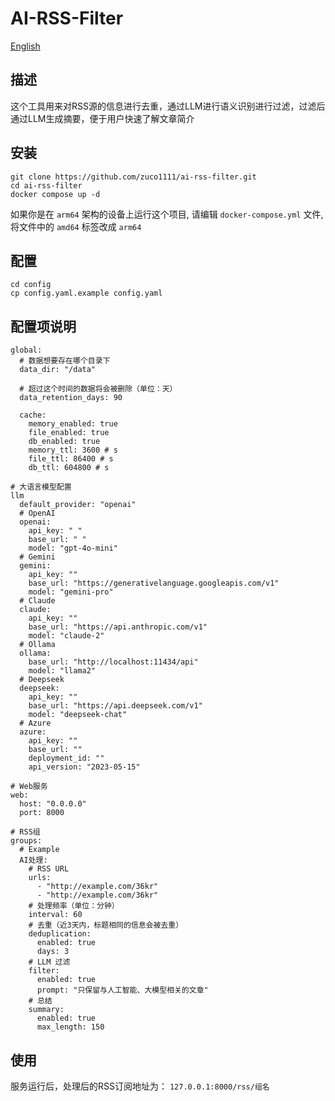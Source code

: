 # AI-RSS-Filter
[English](https://github.com/zuco1111/ai-rss-filter/blob/main/README.md)

## 描述
这个工具用来对RSS源的信息进行去重，通过LLM进行语义识别进行过滤，过滤后通过LLM生成摘要，便于用户快速了解文章简介

## 安装
```
git clone https://github.com/zuco1111/ai-rss-filter.git
cd ai-rss-filter
docker compose up -d
```
如果你是在 `arm64` 架构的设备上运行这个项目, 请编辑 `docker-compose.yml` 文件, 将文件中的 `amd64` 标签改成 `arm64`

## 配置
```
cd config
cp config.yaml.example config.yaml
```

## 配置项说明
```
global:
  # 数据想要存在哪个目录下
  data_dir: "/data"

  # 超过这个时间的数据将会被删除（单位：天）
  data_retention_days: 90

  cache:
    memory_enabled: true
    file_enabled: true
    db_enabled: true
    memory_ttl: 3600 # s
    file_ttl: 86400 # s
    db_ttl: 604800 # s

# 大语言模型配置
llm
  default_provider: "openai"
  # OpenAI
  openai:
    api_key: " "
    base_url: " "
    model: "gpt-4o-mini"
  # Gemini
  gemini:
    api_key: ""
    base_url: "https://generativelanguage.googleapis.com/v1"
    model: "gemini-pro"
  # Claude
  claude:
    api_key: ""
    base_url: "https://api.anthropic.com/v1"
    model: "claude-2"
  # Ollama
  ollama:
    base_url: "http://localhost:11434/api"
    model: "llama2"
  # Deepseek
  deepseek:
    api_key: ""
    base_url: "https://api.deepseek.com/v1"
    model: "deepseek-chat"
  # Azure
  azure:
    api_key: ""
    base_url: ""
    deployment_id: ""
    api_version: "2023-05-15"

# Web服务
web:
  host: "0.0.0.0"
  port: 8000

# RSS组
groups:
  # Example
  AI处理:
    # RSS URL
    urls:
      - "http://example.com/36kr"
      - "http://example.com/36kr"
    # 处理频率（单位：分钟）
    interval: 60
    # 去重（近3天内，标题相同的信息会被去重）
    deduplication:
      enabled: true
      days: 3
    # LLM 过滤
    filter:
      enabled: true
      prompt: "只保留与人工智能、大模型相关的文章"
    # 总结
    summary:
      enabled: true
      max_length: 150
```
## 使用
服务运行后，处理后的RSS订阅地址为： `127.0.0.1:8000/rss/组名` 
